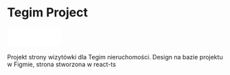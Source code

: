 # Tegim Project

![TegimLogo](/src/assets/Group%201.png)

Projekt strony wizytówki dla Tegim nieruchomości. Design na bazie projektu w Figmie, strona stworzona w react-ts
